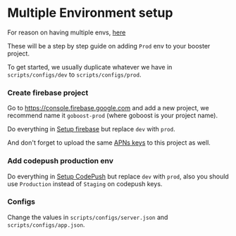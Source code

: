 # Multiple Environment setup

For reason on having multiple envs, [here](https://reily.app/posts/2019-03-07/firebase-env-switching/)

These will be a step by step guide on adding `Prod` env to your booster project.

To get started, we usually duplicate whatever we have in `scripts/configs/dev` to `scripts/configs/prod`.

### Create firebase project

Go to https://console.firebase.google.com and add a new project, we recommend name it `goboost-prod`
(where goboost is your project name).

Do everything in [Setup firebase](firebase-configure.md) but replace `dev` with `prod`.

And don't forget to upload the same [APNs keys](internal-distribution.md#enable-push-notifications) to this project as well.

### Add codepush production env

Do everything in [Setup CodePush](codepush.md) but replace `dev` with `prod`,
also you should use `Production` instead of `Staging` on codepush keys.

### Configs

Change the values in `scripts/configs/server.json` and `scripts/configs/app.json`.

